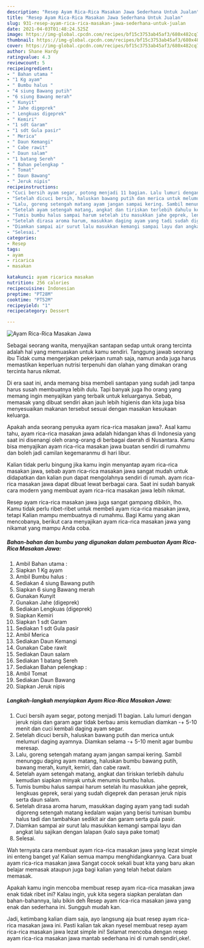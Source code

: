 ```yaml
---
description: "Resep Ayam Rica-Rica Masakan Jawa Sederhana Untuk Jualan"
title: "Resep Ayam Rica-Rica Masakan Jawa Sederhana Untuk Jualan"
slug: 931-resep-ayam-rica-rica-masakan-jawa-sederhana-untuk-jualan
date: 2021-04-03T01:48:24.525Z
image: https://img-global.cpcdn.com/recipes/bf15c3753ab45af3/680x482cq70/ayam-rica-rica-masakan-jawa-foto-resep-utama.jpg
thumbnail: https://img-global.cpcdn.com/recipes/bf15c3753ab45af3/680x482cq70/ayam-rica-rica-masakan-jawa-foto-resep-utama.jpg
cover: https://img-global.cpcdn.com/recipes/bf15c3753ab45af3/680x482cq70/ayam-rica-rica-masakan-jawa-foto-resep-utama.jpg
author: Shane Hardy
ratingvalue: 4.3
reviewcount: 5
recipeingredient:
- " Bahan utama "
- "1 Kg ayam"
- " Bumbu halus "
- "4 siung Bawang putih"
- "6 siung Bawang merah"
- " Kunyit"
- " Jahe digeprek"
- " Lengkuas digeprek"
- " Kemiri"
- "1 sdt Garam"
- "1 sdt Gula pasir"
- " Merica"
- " Daun Kemangi"
- " Cabe rawit"
- " Daun salam"
- "1 batang Sereh"
- " Bahan pelengkap "
- " Tomat"
- " Daun Bawang"
- " Jeruk nipis"
recipeinstructions:
- "Cuci bersih ayam segar, potong menjadi 11 bagian. Lalu lumuri dengan jeruk nipis dan garam agar tidak berbau amis kemudian diamkan -+ 5-10 menit dan cuci kembali daging ayam segar."
- "Setelah dicuci bersih, haluskan bawang putih dan merica untuk melumuri daging ayamnya. Diamkan selama -+ 5-10 menit agar bumbu meresap."
- "Lalu, goreng setengah matang ayam jangan sampai kering. Sambil menunggu daging ayam matang, haluskan bumbu bawang putih, bawang merah, kunyit, kemiri, dan cabe rawit."
- "Setelah ayam setengah matang, angkat dan tiriskan terlebih dahulu kemudian siapkan minyak untuk menumis bumbu halus."
- "Tumis bumbu halus sampai harum setelah itu masukkan jahe geprek, lengkuas geprek, serai yang sudah digeprek dan perasan jeruk nipis serta daun salam."
- "Setelah dirasa aroma harum, masukkan daging ayam yang tadi sudah digoreng setengah matang kedalam wajan yang berisi tumisan bumbu halus tadi dan tambahkan sedikit air dan garam serta gula pasir."
- "Diamkan sampai air surut lalu masukkan kemangi sampai layu dan angkat lalu sajikan dengan lalapan (kalo saya pake tomat)"
- "Selesai."
categories:
- Resep
tags:
- ayam
- ricarica
- masakan

katakunci: ayam ricarica masakan 
nutrition: 256 calories
recipecuisine: Indonesian
preptime: "PT28M"
cooktime: "PT52M"
recipeyield: "1"
recipecategory: Dessert

---
```



![Ayam Rica-Rica Masakan Jawa](https://img-global.cpcdn.com/recipes/bf15c3753ab45af3/680x482cq70/ayam-rica-rica-masakan-jawa-foto-resep-utama.jpg)

Sebagai seorang wanita, menyajikan santapan sedap untuk orang tercinta adalah hal yang memuaskan untuk kamu sendiri. Tanggung jawab seorang ibu Tidak cuma mengerjakan pekerjaan rumah saja, namun anda juga harus memastikan keperluan nutrisi terpenuhi dan olahan yang dimakan orang tercinta harus nikmat.

Di era  saat ini, anda memang bisa membeli santapan yang sudah jadi tanpa harus susah membuatnya lebih dulu. Tapi banyak juga lho orang yang memang ingin menyajikan yang terbaik untuk keluarganya. Sebab, memasak yang dibuat sendiri akan jauh lebih higienis dan kita juga bisa menyesuaikan makanan tersebut sesuai dengan masakan kesukaan keluarga. 



Apakah anda seorang penyuka ayam rica-rica masakan jawa?. Asal kamu tahu, ayam rica-rica masakan jawa adalah hidangan khas di Indonesia yang saat ini disenangi oleh orang-orang di berbagai daerah di Nusantara. Kamu bisa menyajikan ayam rica-rica masakan jawa buatan sendiri di rumahmu dan boleh jadi camilan kegemaranmu di hari libur.

Kalian tidak perlu bingung jika kamu ingin menyantap ayam rica-rica masakan jawa, sebab ayam rica-rica masakan jawa sangat mudah untuk didapatkan dan kalian pun dapat mengolahnya sendiri di rumah. ayam rica-rica masakan jawa dapat dibuat lewat berbagai cara. Saat ini sudah banyak cara modern yang membuat ayam rica-rica masakan jawa lebih nikmat.

Resep ayam rica-rica masakan jawa juga sangat gampang dibikin, lho. Kamu tidak perlu ribet-ribet untuk membeli ayam rica-rica masakan jawa, tetapi Kalian mampu membuatnya di rumahmu. Bagi Kamu yang akan mencobanya, berikut cara menyajikan ayam rica-rica masakan jawa yang nikamat yang mampu Anda coba.

<!--inarticleads1-->

##### Bahan-bahan dan bumbu yang digunakan dalam pembuatan Ayam Rica-Rica Masakan Jawa:

1. Ambil  Bahan utama :
1. Siapkan 1 Kg ayam
1. Ambil  Bumbu halus :
1. Sediakan 4 siung Bawang putih
1. Siapkan 6 siung Bawang merah
1. Gunakan  Kunyit
1. Gunakan  Jahe (digeprek)
1. Sediakan  Lengkuas (digeprek)
1. Siapkan  Kemiri
1. Siapkan 1 sdt Garam
1. Sediakan 1 sdt Gula pasir
1. Ambil  Merica
1. Sediakan  Daun Kemangi
1. Gunakan  Cabe rawit
1. Sediakan  Daun salam
1. Sediakan 1 batang Sereh
1. Sediakan  Bahan pelengkap :
1. Ambil  Tomat
1. Sediakan  Daun Bawang
1. Siapkan  Jeruk nipis




<!--inarticleads2-->

##### Langkah-langkah menyiapkan Ayam Rica-Rica Masakan Jawa:

1. Cuci bersih ayam segar, potong menjadi 11 bagian. Lalu lumuri dengan jeruk nipis dan garam agar tidak berbau amis kemudian diamkan -+ 5-10 menit dan cuci kembali daging ayam segar.
1. Setelah dicuci bersih, haluskan bawang putih dan merica untuk melumuri daging ayamnya. Diamkan selama -+ 5-10 menit agar bumbu meresap.
1. Lalu, goreng setengah matang ayam jangan sampai kering. Sambil menunggu daging ayam matang, haluskan bumbu bawang putih, bawang merah, kunyit, kemiri, dan cabe rawit.
1. Setelah ayam setengah matang, angkat dan tiriskan terlebih dahulu kemudian siapkan minyak untuk menumis bumbu halus.
1. Tumis bumbu halus sampai harum setelah itu masukkan jahe geprek, lengkuas geprek, serai yang sudah digeprek dan perasan jeruk nipis serta daun salam.
1. Setelah dirasa aroma harum, masukkan daging ayam yang tadi sudah digoreng setengah matang kedalam wajan yang berisi tumisan bumbu halus tadi dan tambahkan sedikit air dan garam serta gula pasir.
1. Diamkan sampai air surut lalu masukkan kemangi sampai layu dan angkat lalu sajikan dengan lalapan (kalo saya pake tomat)
1. Selesai.




Wah ternyata cara membuat ayam rica-rica masakan jawa yang lezat simple ini enteng banget ya! Kalian semua mampu menghidangkannya. Cara buat ayam rica-rica masakan jawa Sangat cocok sekali buat kita yang baru akan belajar memasak ataupun juga bagi kalian yang telah hebat dalam memasak.

Apakah kamu ingin mencoba membuat resep ayam rica-rica masakan jawa enak tidak ribet ini? Kalau ingin, yuk kita segera siapkan peralatan dan bahan-bahannya, lalu bikin deh Resep ayam rica-rica masakan jawa yang enak dan sederhana ini. Sungguh mudah kan. 

Jadi, ketimbang kalian diam saja, ayo langsung aja buat resep ayam rica-rica masakan jawa ini. Pasti kalian tak akan nyesel membuat resep ayam rica-rica masakan jawa lezat simple ini! Selamat mencoba dengan resep ayam rica-rica masakan jawa mantab sederhana ini di rumah sendiri,oke!.

